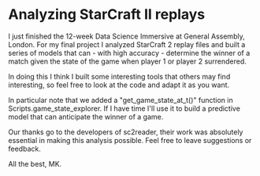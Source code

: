 # Analyzing StarCraft II replays

I just finished the 12-week Data Science Immersive at General Assembly, London. For my final project I 
analyzed StarCraft 2 replay files and built a series of models that can - with high accuracy - determine 
the winner of a match given the state of the game when player 1 or player 2 surrendered.

In doing this I think I built some interesting tools that others may find interesting, so feel free to look at the code 
and adapt it as you want.

In particular note that we added a "get_game_state_at_t()" function in Scripts.game_state_explorer. If I have time I'll use it to
build a predictive model that can anticipate the winner of a game.

Our thanks go to the developers of sc2reader, their work was absolutely essential in making this analysis possible.
Feel free to leave suggestions or feedback.

All the best,
MK.
